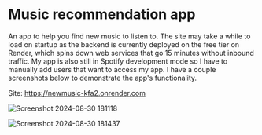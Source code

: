 # Music recommendation app

An app to help you find new music to listen to. The site may take a while to load on startup as the backend is currently deployed on the free tier on Render, which spins down web services that go 15 minutes without inbound traffic. My app is also still in Spotify development mode so I have to manually add users that want to access my app. I have a couple screenshots below to demonstrate the app's functionality.

Site: https://newmusic-kfa2.onrender.com

![Screenshot 2024-08-30 181118](https://github.com/user-attachments/assets/7288223e-94b1-4a12-af28-8ddeb2c71e6b)




![Screenshot 2024-08-30 181437](https://github.com/user-attachments/assets/4351797f-e7ae-409a-875f-f9b1435f188e)
